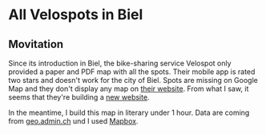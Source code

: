 # All Velospots in Biel

## Movitation

Since its introduction in Biel, the bike-sharing service Velospot only provided a paper and PDF map with all the spots. Their mobile app is rated two stars and doesn't work for the city of Biel. Spots are missing on Google Map and they don't display any map on [their website](https://www.velospot.ch/). From what I saw, it seems that they're building a [new website](https://www.velospot.info/). 

In the meantime, I build this map in literary under 1 hour. Data are coming from [geo.admin.ch](https://data.geo.admin.ch/ch.bfe.bikesharing/) und I used [Mapbox](https://www.mapbox.com/).